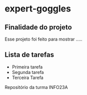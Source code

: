 # expert-goggles

## Finalidade do projeto
Esse projeto foi feito para mostrar .....

## Lista de tarefas
- Primeira tarefa
- Segunda tarefa
- Terceira Tarefa

Repositório da turma INFO23A
